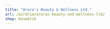 ```yaml
---
title: "Arora's Beauty & Wellness Ltd."
url: /airdrie/aroras-beauty-und-wellness-ltd/
shop: Kosmetik
---
```

